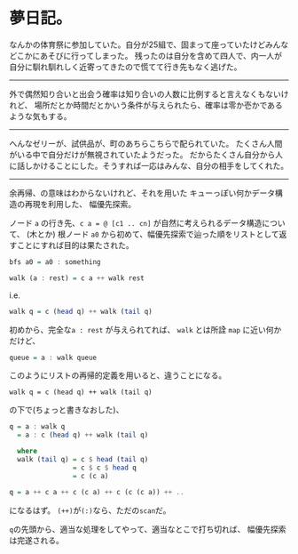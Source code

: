 夢日記。
===

なんかの体育祭に参加していた。自分が25組で、固まって座っていたけどみんなどこかにあそびに行ってしまった。
残ったのは自分を含めて四人で、内一人が自分に馴れ馴れしく近寄ってきたので慌てて行き先もなく逃げた。

---

外で偶然知り合いと出会う確率は知り合いの人数に比例すると言えなくもないけれど、
場所だとか時間だとかいう条件が与えられたら、確率は零か壱かであるような気もする。

---

へんなゼリーが、試供品が、町のあちらこちらで配られていた。
たくさん人間がいる中で自分だけが無視されていたようだった。
だからたくさん自分から人に話しかけることにした。そうすれば一応はみんな、自分の相手をしてくれた。

---

余再帰、の意味はわからないけれど、それを用いた
キューっぽい何かデータ構造の再現を利用した、
幅優先探索。

ノード `a` の行き先、`c a = @ [c1 .. cn]` が自然に考えられるデータ構造について、 (木とか)
根ノード `a0` から初めて、幅優先探索で辿った順をリストとして返すことにすれば目的は果たされた。

```haskell
bfs a0 = a0 : something
```

```haskell
walk (a : rest) = c a ++ walk rest
```
i.e.
```haskell
walk q = c (head q) ++ walk (tail q)
```

初めから、完全な`a : rest` が与えられてれば、
`walk` とは所詮 `map` に近い何かだけど、

```haskell
queue = a : walk queue
```

このようにリストの再帰的定義を用いると、違うことになる。

```
walk q = c (head q) ++ walk (tail q)
```

の下で(ちょっと書きなおした)、

```haskell
q = a : walk q
  = a : c (head q) ++ walk (tail q)

  where
  walk (tail q) = c $ head (tail q)
                = c $ c $ head q
                = c (c a)

q = a ++ c a ++ c (c a) ++ c (c (c a)) ++ ..
```

になるはず。
`(++)`が`(:)`なら、ただの`scan`だ。

`q`の先頭から、適当な処理をしてやって、適当なとこで打ち切れば、
幅優先探索は完遂される。
